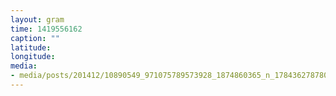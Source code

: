 ```yaml
---
layout: gram
time: 1419556162
caption: ""
latitude: 
longitude: 
media:
- media/posts/201412/10890549_971075789573928_1874860365_n_17843627878000351.jpg
---
```


